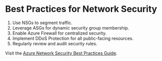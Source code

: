 # Best Practices for Network Security

1. Use NSGs to segment traffic.
2. Leverage ASGs for dynamic security group membership.
3. Enable Azure Firewall for centralized security.
4. Implement DDoS Protection for all public-facing resources.
5. Regularly review and audit security rules.

Visit the [Azure Network Security Best Practices Guide](https://learn.microsoft.com/azure/security/fundamentals/network-best-practices?WT.mc_id=%3Fwt.mc_id%3Dstudentamb_260352).
